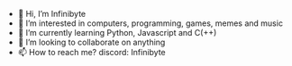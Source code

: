 - 👋 Hi, I’m Infinibyte
- 👀 I’m interested in computers, programming, games, memes and music
- 🌱 I’m currently learning Python, Javascript and C(++)
- 💞️ I’m looking to collaborate on anything
- 📫 How to reach me? discord: Infinibyte
